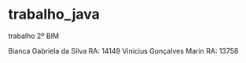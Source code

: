 # trabalho_java
trabalho 2º BIM

Bianca Gabriela da Silva RA: 14149
Vinicius Gonçalves Marin RA: 13758
